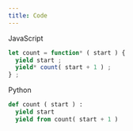 ```yaml
---
title: Code
---
```


JavaScript

```javascript
let count = function* ( start ) {
  yield start ;
  yield* count( start + 1 ) ;
} ;
```

Python

```python
def count ( start ) :
  yield start
  yield from count( start + 1 )
```
